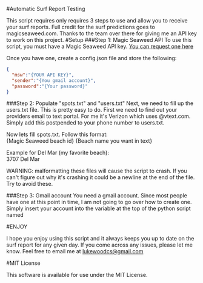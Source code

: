 #Automatic Surf Report Testing

This script requires only requires 3 steps to use and allow you to receive your surf reports.
Full credit for the surf predictions goes to magicseaweed.com.  Thanks to the team over there for giving me an API key to work on this project.
#Setup
###Step 1: Magic Seaweed API
To use this script, you must have a Magic Seaweed API key.
[You can request one here](http://magicseaweed.com/developer/api)

Once you have one, create a config.json file and store the following:
```json
{
  "msw":"{YOUR API KEY}",
  "sender":"{You gmail account}",
  "password":"{Your password}"
}
```
###Step 2: Populate "spots.txt" and "users.txt"
Next, we need to fill up the users.txt file.  This is pretty easy to do.  First we need to find out your providers email to text portal.  For me it's Verizon which uses <yournumber>@vtext.com.
Simply add this postpended to your phone number to users.txt.

Now lets fill spots.txt.  Follow this format:</br>
{Magic Seaweed beach id} {Beach name you want in text}</br>

Example for Del Mar (my favorite beach):</br>
3707 Del Mar

WARNING: malformatting these files will cause the script to crash.  If you can't figure out why it's crashing it could be a newline at the end of the file.  Try to avoid these.

###Step 3: Gmail account
You need a gmail account.  Since most people have one at this point in time, I am not going to go over how to create one.  Simply insert your account into the variable at the top of the python script named

#ENJOY

I hope you enjoy using this script and it always keeps you up to date on the surf report for any given day.  If you come across any issues, please let me know.  Feel free to email me at lukewoodcs@gmail.com

#MIT License

This software is available for use under the MIT License.

 

